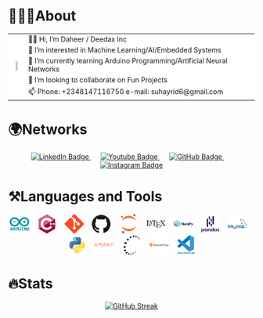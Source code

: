 # 🧑🏾‍💻About
<table align = 'center' bgcolor='white'>
  <tr>
    <td rowspan = 5 align = 'center'> <img height = 41% width = 41% src="https://64.media.tumblr.com/4134ce39be2d07cca54cf14c5fd90e01/314d70bf3f3f64dd-8f/s500x750/4e2758971771ca2f67efe213a981c6297d458913.pnj"/> </td> <td> 👋🏾 Hi, I’m Daheer / Deedax Inc </td>
  </tr>
  <tr>
    <td> 👀 I’m interested in Machine Learning/AI/Embedded Systems </td>
  </tr>
  <tr>
    <td> 🌱 I’m currently learning Arduino Programming/Artificial Neural Networks </td>
  </tr>
  <tr>
    <td> 💞️ I’m looking to collaborate on Fun Projects </td>
  </tr>
  <tr>
    <td> 📫 Phone: +2348147116750 e-mail: suhayrid6@gmail.com </td>
  </tr>
</table>

<!---
Daheer/Daheer is a ✨ special ✨ repository because its `README.md` (this file) appears on your GitHub profile.
You can click the Preview link to take a look at your changes.
--->

# 🌍Networks 

<div id="badges" align = 'center'>
  <a href = ' https://www.linkedin.com/in/dahiru-ibrahim-26218917b'> <img src="https://img.shields.io/badge/LinkedIn-blue?logo=linkedin&logoColor=blue&style=social" alt="LinkedIn Badge"/> </a> &nbsp;&nbsp;&nbsp;&nbsp;
  <a href = 'https://www.youtube.com/channel/UCqvDiAJr2gRREn2tVtXFhvQ'> <img src="https://img.shields.io/badge/YouTube-red?logo=youtube&logoColor=red&style=social" alt="Youtube Badge"/> </a> &nbsp;&nbsp;&nbsp;&nbsp;
  <a href = 'https://github.com/Daheer'> <img src="https://img.shields.io/badge/GitHub-black?logo=github&logoColor=black&style=social" alt="GitHub Badge"/> </a> &nbsp;&nbsp;&nbsp;&nbsp;
  <a href = 'https://instagram.com/deedax_inc'> <img src="https://img.shields.io/badge/Instagram-red?logo=instagram&logoColor=red&style=social" alt="Instagram Badge"/> </a>
</div>

# ⚒️Languages and Tools 

<div id = 'devicons' align = 'center'>
  <img src="https://github.com/devicons/devicon/blob/master/icons/arduino/arduino-original-wordmark.svg" title="Arduino" alt="Arduino" width="40" height="40"/>&nbsp;&nbsp;&nbsp;
  <img src="https://github.com/devicons/devicon/blob/master/icons/cplusplus/cplusplus-original.svg" title="C++" alt="C++" width="40" height="40"/>&nbsp;&nbsp;&nbsp;
  <img src="https://github.com/devicons/devicon/blob/master/icons/git/git-original.svg" title="Git" alt="Git" width="40" height="40"/>&nbsp;&nbsp;&nbsp;
  <img src="https://github.com/devicons/devicon/blob/master/icons/github/github-original.svg" title="GitHub" alt="GitHub" width="40" height="40"/>&nbsp;&nbsp;&nbsp;
  <img src="https://github.com/devicons/devicon/blob/master/icons/jupyter/jupyter-original.svg" title="Jupyter" alt="Jupyter" width="40" height="40"/>&nbsp;&nbsp;&nbsp;
  <img src="https://github.com/devicons/devicon/blob/master/icons/latex/latex-original.svg" title="Latex" alt="Latex " width="40" height="40"/>&nbsp;&nbsp;&nbsp;
  <img src="https://github.com/devicons/devicon/blob/master/icons/numpy/numpy-original-wordmark.svg" title="NumPy" alt="NumPy" width="40" height="40"/>&nbsp;&nbsp;&nbsp;
  <img src="https://github.com/devicons/devicon/blob/master/icons/pandas/pandas-original-wordmark.svg" title="Pandas" alt="Pandas" width="40" height="40"/>&nbsp;&nbsp;&nbsp;
  <img src="https://github.com/devicons/devicon/blob/master/icons/mysql/mysql-plain-wordmark.svg"  title="MySQL" alt="MySQL" width="40" height="40"/>&nbsp;&nbsp;&nbsp;
  <img src="https://github.com/devicons/devicon/blob/master/icons/python/python-original.svg" title="Python" alt="Python" width="40" height="40"/>&nbsp;&nbsp;&nbsp;
  <img src="https://github.com/devicons/devicon/blob/master/icons/pytorch/pytorch-plain-wordmark.svg" title="PyTorch" alt="PyTorch" width="40" height="40"/>&nbsp;&nbsp;&nbsp;
  <img src="https://github.com/devicons/devicon/blob/master/icons/ssh/ssh-original.svg" title="SSH"  alt="SSH" width="40" height="40"/>&nbsp;&nbsp;&nbsp;
  <img src="https://github.com/devicons/devicon/blob/master/icons/tensorflow/tensorflow-original-wordmark.svg" title="Tensorflow"  alt="Tensorflow" width="40" height="40"/>&nbsp;&nbsp;&nbsp;
  <img src="https://github.com/devicons/devicon/blob/master/icons/vscode/vscode-original-wordmark.svg" title="VSCode" alt="VSCode" width="40" height="40"/>
</div>

# 🔥Stats

<div align = 'center'>

[![GitHub Streak](http://github-readme-streak-stats.herokuapp.com?user=Daheer&theme=github-light&date_format=M%20j%5B%2C%20Y%5D&fire=000000&border=FFFFFF&stroke=000000&ring=C6C6C6&currStreakNum=232323&sideNums=000000&dates=FFFFFF&background=818181)](https://git.io/streak-stats)
  
<img src="https://komarev.com/ghpvc/?username=Daheer&style=for-the-badge&color=grey" alt=""/>
  
</div>
